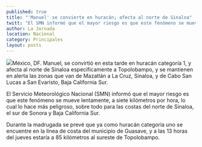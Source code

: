 ```yaml
---
published: true
title: "'Manuel' se convierte en huracán; afecta al norte de Sinaloa"
twitt: "El SMN informó que el mayor riesgo es que este fenómeno se mueve lentamente, a siete kilómetros por hora, lo cual lo hace más peligroso."
author: La Jornada
location: Nacional
category: Principales
layout: posts
---
```


![](http://i.imgur.com/ccTRXnem.jpg)México, DF. Manuel, se convirtió en esta tarde en huracán categoría 1, y afecta al norte de Sinaloa específicamente a Topolobampo, y se mantienen en alerta las zonas que van de Mazatlán a La Cruz, Sinaloa, y de Cabo San Lucas a San Evaristo, Baja California Sur.

El Servicio Meteorológico Nacional (SMN) informó que el mayor riesgo es que este fenómeno se mueve lentamente, a siete kilómetros por hora, lo cual lo hace más peligroso, sobre todo para las costas del norte de Sinaloa, el sur de Sonora y Baja California Sur.

Durante la madrugada se prevé que ya como huracán categoría uno se encuentre en la línea de costa del municipio de Guasave, y a las 13 horas del jueves estaría a 85 kilómetros al sureste de Topolobampo.
